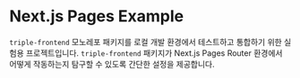 # Next.js Pages Example

`triple-frontend` 모노레포 패키지를 로컬 개발 환경에서 테스트하고 통합하기 위한 실험용 프로젝트입니다. `triple-frontend` 패키지가 Next.js Pages Router 환경에서 어떻게 작동하는지 탐구할 수 있도록 간단한 설정을 제공합니다.

